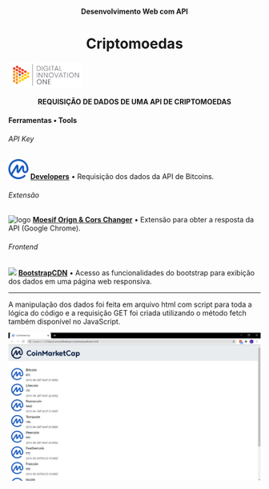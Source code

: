 <h4 align="center">Desenvolvimento Web com API</h4> <h1 align="center">Criptomoedas</h1>
<img align ="center" src="https://github.com/narelo/page-bootstrap/blob/main/images/logo-dio.png?raw=true" alt="logo dio" width="150"> 
<h4 align ="center">REQUISIÇÃO DE DADOS DE UMA API DE CRIPTOMOEDAS</h4>

<h4>Ferramentas • Tools</h4>

<h6>API Key</h6>
<p><img src="https://github.com/narelo/criptomoedas/blob/main/assets/coin.jpg?raw=true" alt="logo cmc" width="40"> <a href="https://pro.coinmarketcap.com/login"><b>Developers</b></a> • Requisição dos dados da API de Bitcoins.
</p>

<h6>Extensão</h6>
<p><img src="https://lh3.googleusercontent.com/MUxpHBm6Fg_X5OQGXkYZh8tFZ9lf7-2Pd0LTF9GLbNXhSxUySdVygnzEEyAljINEqvP0phWdrtF0cTQJo7EIlhN9aA=w128-h128-e365-rj-sc0x00ffffff" alt="logo" width="30"> <a href="https://chrome.google.com/webstore/detail/moesif-origin-cors-change/digfbfaphojjndkpccljibejjbppifbc"><b>Moesif Orign & Cors Changer</b></a> • Extensão para obter a resposta da API (Google Chrome).</p>

<h6>Frontend</h6>
<p><img src="https://www.bootstrapcdn.com/assets/img/og.dd30b10.png" width="30"> <a href="https://www.bootstrapcdn.com/"><b>BootstrapCDN</b></a> • Acesso as funcionalidades do bootstrap para exibição dos dados em uma página web responsiva.</p>
<hr>
<p>A manipulação dos dados foi feita em arquivo html com script para toda a lógica do código e a requisição GET foi criada utilizando o método fetch também disponível no JavaScript.</p>

<img align="center" src="https://github.com/narelo/criptomoedas/blob/main/assets/result.png?raw=true" alt="result">
